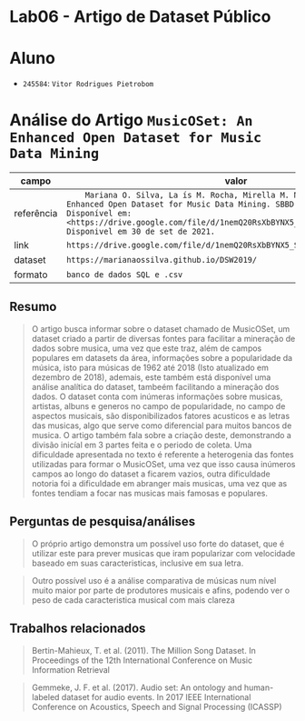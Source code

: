 # Lab06 - Artigo de Dataset Público

# Aluno
* `245584`: `Vitor Rodrigues Pietrobom`

# Análise do Artigo `MusicOSet: An Enhanced Open Dataset for Music Data Mining`

| campo | valor |
|------------|----------------------------------------|
| referência | `	Mariana O. Silva, La ́ıs M. Rocha, Mirella M. Moro. MusicOSet: An Enhanced Open Dataset for Music Data Mining. SBBD - ISSN, 2019. Disponível em: <https://drive.google.com/file/d/1nemQ20RsXbBYNX5_SSKk2I7BfnheeuSg/view>. Disponivel em 30 de set de 2021.` |
| link       | `https://drive.google.com/file/d/1nemQ20RsXbBYNX5_SSKk2I7BfnheeuSg/view` |
| dataset | `https://marianaossilva.github.io/DSW2019/` |
| formato | `banco de dados SQL e .csv` |

## Resumo

> O artigo busca informar sobre o dataset chamado de MusicOSet, um dataset criado a partir de diversas fontes para facilitar a mineração de dados sobre musica, uma vez que este traz, além de campos populares em datasets da área, informações sobre a popularidade da música, isto para músicas de 1962 até 2018 (Isto atualizado em dezembro de 2018), ademais, este também está disponível uma análise analítica do dataset, tambeém facilitando a mineração dos dados. O dataset conta com inúmeras informações sobre musicas, artistas, albuns e generos no campo de popularidade, no campo de aspectos musicais, são disponibilizados fatores acusticos e as letras das musicas, algo que serve como diferencial para muitos bancos de musica. O artigo também fala sobre a criação deste, demonstrando a divisão inicíal em 3 partes feita e o periodo de coleta. Uma dificuldade apresentada no texto é referente a heterogenia das fontes utilizadas para formar o MusicOSet, uma vez que isso causa inúmeros campos ao longo do dataset a ficarem vazios, outra dificuldade notoria foi a dificuldade em abranger mais musicas, uma vez que as fontes tendiam a focar nas musicas mais famosas e populares.

## Perguntas de pesquisa/análises

> O próprio artigo demonstra um possível uso forte do dataset, que é utilizar este para prever musicas que iram popularizar com velocidade baseado em suas caracteristicas, inclusive em sua letra.


> Outro possível uso é a análise comparativa de músicas num nível muito maior por parte de produtores musicais e afins, podendo ver o peso de cada caracteristica musical com mais clareza

## Trabalhos relacionados

> Bertin-Mahieux, T. et al. (2011). The Million Song Dataset. In Proceedings of the 12th International Conference on Music Information Retrieval


> Gemmeke, J. F. et al. (2017). Audio set: An ontology and human-labeled dataset for audio events. In 2017 IEEE International Conference on Acoustics, Speech and Signal Processing (ICASSP)
